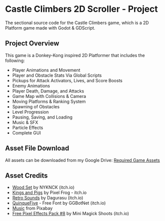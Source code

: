 # Castle Climbers 2D Scroller - Project
The sectional source code for the Castle Climbers game, which is a 2D Platform game made with Godot & GDScript. 

## Project Overview
This game is a Donkey-Kong inspired 2D Platformer that includes the following:
-	Player Animations and Movement 
-	Player and Obstacle Stats Via Global Scripts
-	Pickups for Attack Activators, Lives, and Score Boosts
-	Enemy Animations
-	Player Death, Damage, and Attacks
-	Game Map with Collisions & Camera
-	Moving Platforms & Ranking System 
-	Spawning of Obstacles
-	Level Progression
-	Pausing, Saving, and Loading
-	Music & SFX
-	Particle Effects
-	Complete GUI

## Asset File Download
All assets can be downloaded from my Google Drive:
[Required Game Assets](https://drive.google.com/file/d/1vykUcubag43wx7OqTneKxXPITP2nNssc/view?usp=sharing)

## Asset Credits
- [Wood Set](https://nyknck.itch.io/wood-set) by NYKNCK (itch.io)
- [Kings and Pigs](https://pixelfrog-assets.itch.io/kings-and-pigs) by Pixel Frog - itch.io
- [Retro Sounds](https://dagurasusketch.itch.io/retrosounds) by Dagurasu (itch.io)
- [QuinqueFive](https://ggbot.itch.io/quinquefive-font) - Free Font by GGBotNet (itch.io)
- [Music](https://pixabay.com/sound-effects/search/fantasy/) from Pixabay
- [Free Pixel Effects Pack #8](https://xyezawr.itch.io/free-pixel-effects-pack8) by Mini Magick Shoots (itch.io)
